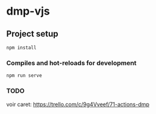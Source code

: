 # dmp-vjs

## Project setup
```
npm install
```

### Compiles and hot-reloads for development
```
npm run serve
```

### TODO

voir caret: https://trello.com/c/9g4Vveef/71-actions-dmp
